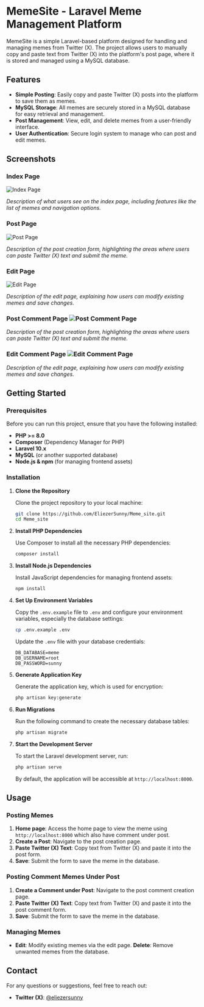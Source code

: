 # MemeSite - Laravel Meme Management Platform

MemeSite is a simple Laravel-based platform designed for handling and managing memes from Twitter (X). The project allows users to manually copy and paste text from Twitter (X) into the platform's post page, where it is stored and managed using a MySQL database.

## Features

- **Simple Posting**: Easily copy and paste Twitter (X) posts into the platform to save them as memes.
- **MySQL Storage**: All memes are securely stored in a MySQL database for easy retrieval and management.
- **Post Management**: View, edit, and delete memes from a user-friendly interface.
- **User Authentication**: Secure login system to manage who can post and edit memes.

## Screenshots

### Index Page

![Index Page](https://github.com/EliezerSunny/Meme_site/blob/main/public/assets/img/1724518393-Commit%20Memes.jpg)

*Description of what users see on the index page, including features like the list of memes and navigation options.*

### Post Page

![Post Page](https://github.com/EliezerSunny/Meme_site/blob/main/public/assets/img/1724522135-Unknown.jpg)

*Description of the post creation form, highlighting the areas where users can paste Twitter (X) text and submit the meme.*

### Edit Page

![Edit Page](https://github.com/EliezerSunny/Meme_site/blob/main/public/assets/img/1724521966-Unknown.jpg)

*Description of the edit page, explaining how users can modify existing memes and save changes.*

### Post Comment Page                                                                               ![Post Comment Page](https://github.com/EliezerSunny/Meme_site/blob/main/public/assets/img/1724522116-Unknown.jpg)                                                      
*Description of the post creation form, highlighting the areas where users can paste Twitter (X) text and submit the meme.*                                                                             
### Edit Comment Page                                                                               ![Edit Comment Page](https://github.com/EliezerSunny/Meme_site/blob/main/public/assets/img/1724522009-Unknown.jpg)                                                      
*Description of the edit page, explaining how users can modify existing memes and save changes.*

## Getting Started

### Prerequisites

Before you can run this project, ensure that you have the following installed:

- **PHP >= 8.0**
- **Composer** (Dependency Manager for PHP)
- **Laravel 10.x**
- **MySQL** (or another supported database)
- **Node.js & npm** (for managing frontend assets)

### Installation

1. **Clone the Repository**

   Clone the project repository to your local machine:

   ```bash
   git clone https://github.com/EliezerSunny/Meme_site.git
   cd Meme_site
   ```

2. **Install PHP Dependencies**

   Use Composer to install all the necessary PHP dependencies:

   ```bash
   composer install
   ```

3. **Install Node.js Dependencies**

   Install JavaScript dependencies for managing frontend assets:

   ```bash
   npm install
   ```

4. **Set Up Environment Variables**

   Copy the `.env.example` file to `.env` and configure your environment variables, especially the database settings:

   ```bash
   cp .env.example .env
   ```

   Update the `.env` file with your database credentials:

   ```env
   DB_DATABASE=meme
   DB_USERNAME=root
   DB_PASSWORD=sunny
   ```

5. **Generate Application Key**

   Generate the application key, which is used for encryption:

   ```bash
   php artisan key:generate
   ```

6. **Run Migrations**

   Run the following command to create the necessary database tables:

   ```bash
   php artisan migrate
   ```

7. **Start the Development Server**

   To start the Laravel development server, run:

   ```bash
   php artisan serve
   ```

   By default, the application will be accessible at `http://localhost:8000`.

## Usage

### Posting Memes

1. **Home page**: Access the home page to view the meme using `http://localhost:8000` which also have comment under post.
2. **Create a Post**: Navigate to the post creation page.
3. **Paste Twitter (X) Text**: Copy text from Twitter (X) and paste it into the post form.
4. **Save**: Submit the form to save the meme in the database.

### Posting Comment Memes Under Post
1. **Create a Comment under Post**: Navigate to the post comment creation page.
2. **Paste Twitter (X) Text**: Copy text from Twitter (X) and paste it into the post comment form.
3. **Save**: Submit the form to save the meme in the database.

### Managing Memes

- **Edit**: Modify existing memes via the edit page.
**Delete**: Remove unwanted memes from the database.

## Contact

For any questions or suggestions, feel free to reach out:

- **Twitter (X)**: [@eliezersunny](https://twitter.com/EliezerSunny)

